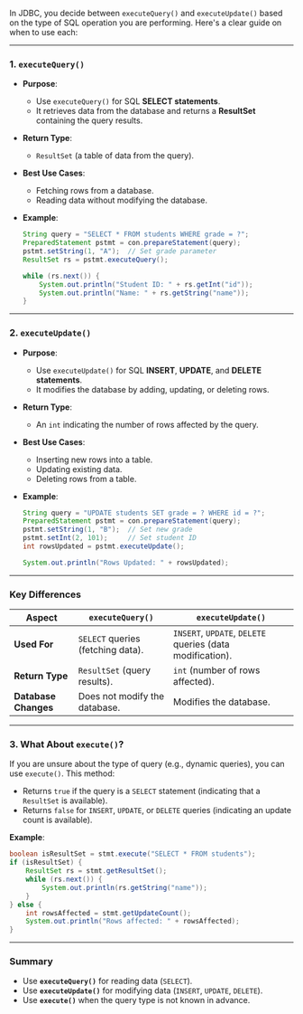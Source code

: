 In JDBC, you decide between `executeQuery()` and `executeUpdate()` based on the type of SQL operation you are performing. Here's a clear guide on when to use each:

---

### **1. `executeQuery()`**

- **Purpose**: 
  - Use `executeQuery()` for SQL **SELECT statements**.
  - It retrieves data from the database and returns a **ResultSet** containing the query results.

- **Return Type**: 
  - `ResultSet` (a table of data from the query).

- **Best Use Cases**:
  - Fetching rows from a database.
  - Reading data without modifying the database.

- **Example**:
  ```java
  String query = "SELECT * FROM students WHERE grade = ?";
  PreparedStatement pstmt = con.prepareStatement(query);
  pstmt.setString(1, "A");  // Set grade parameter
  ResultSet rs = pstmt.executeQuery();

  while (rs.next()) {
      System.out.println("Student ID: " + rs.getInt("id"));
      System.out.println("Name: " + rs.getString("name"));
  }
  ```

---

### **2. `executeUpdate()`**

- **Purpose**: 
  - Use `executeUpdate()` for SQL **INSERT**, **UPDATE**, and **DELETE statements**.
  - It modifies the database by adding, updating, or deleting rows.

- **Return Type**: 
  - An `int` indicating the number of rows affected by the query.

- **Best Use Cases**:
  - Inserting new rows into a table.
  - Updating existing data.
  - Deleting rows from a table.

- **Example**:
  ```java
  String query = "UPDATE students SET grade = ? WHERE id = ?";
  PreparedStatement pstmt = con.prepareStatement(query);
  pstmt.setString(1, "B");  // Set new grade
  pstmt.setInt(2, 101);     // Set student ID
  int rowsUpdated = pstmt.executeUpdate();

  System.out.println("Rows Updated: " + rowsUpdated);
  ```

---

### **Key Differences**

| Aspect                 | `executeQuery()`                            | `executeUpdate()`                             |
|------------------------|---------------------------------------------|----------------------------------------------|
| **Used For**           | `SELECT` queries (fetching data).          | `INSERT`, `UPDATE`, `DELETE` queries (data modification). |
| **Return Type**        | `ResultSet` (query results).               | `int` (number of rows affected).            |
| **Database Changes**   | Does not modify the database.              | Modifies the database.                      |

---

### **3. What About `execute()`?**

If you are unsure about the type of query (e.g., dynamic queries), you can use `execute()`. This method:
- Returns `true` if the query is a `SELECT` statement (indicating that a `ResultSet` is available).
- Returns `false` for `INSERT`, `UPDATE`, or `DELETE` queries (indicating an update count is available).

**Example**:
```java
boolean isResultSet = stmt.execute("SELECT * FROM students");
if (isResultSet) {
    ResultSet rs = stmt.getResultSet();
    while (rs.next()) {
        System.out.println(rs.getString("name"));
    }
} else {
    int rowsAffected = stmt.getUpdateCount();
    System.out.println("Rows affected: " + rowsAffected);
}
```

---

### Summary
- Use **`executeQuery()`** for reading data (`SELECT`).
- Use **`executeUpdate()`** for modifying data (`INSERT`, `UPDATE`, `DELETE`).
- Use **`execute()`** when the query type is not known in advance.
